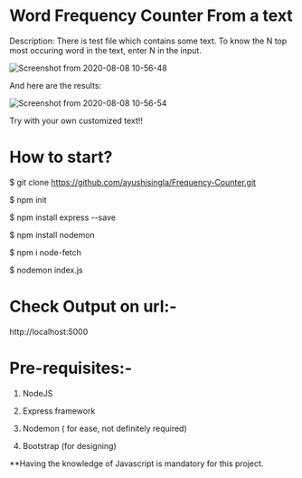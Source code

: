 # Word Frequency Counter From a text

Description:
There is test file which contains some text. To know the N top most occuring word in the text, enter N in the input.

![Screenshot from 2020-08-08 10-56-48](https://user-images.githubusercontent.com/62255672/89704717-06b23f00-d974-11ea-8638-e995b606be0f.png)

And here are the results:

![Screenshot from 2020-08-08 10-56-54](https://user-images.githubusercontent.com/62255672/89704716-04e87b80-d974-11ea-8fb2-4227b75521d3.png)

Try with your own customized text!!



# How to start?

$ git clone https://github.com/ayushisingla/Frequency-Counter.git

$ npm init

$ npm install express --save

$ npm install nodemon

$ npm i node-fetch

$ nodemon index.js


# Check Output on url:-
http://localhost:5000


# Pre-requisites:-

1. NodeJS

2. Express framework

3. Nodemon ( for ease, not definitely required)

4. Bootstrap (for designing)



**Having the knowledge of Javascript is mandatory for this project.
